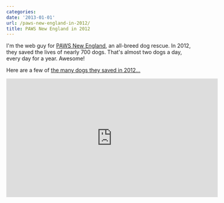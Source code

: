 ```yaml
---
categories:
date: '2013-01-01'
url: /paws-new-england-in-2012/
title: PAWS New England in 2012
---
```


I'm the web guy for <a href="http://www.pawsnewengland.com/">PAWS New England</a>, an all-breed dog rescue. In 2012, they saved the lives of  nearly 700 dogs. That's almost two dogs a day, every day for a year. Awesome!

Here are a few of <a href="https://vimeo.com/56563143">the many dogs they saved in 2012...</a>

<div class="fluid-vids"><iframe src="https://player.vimeo.com/video/56563143?color=ffffff" width="560" height="315" frameborder="0" webkitAllowFullScreen mozallowfullscreen allowFullScreen></iframe></div>